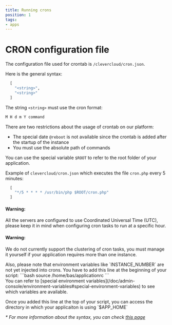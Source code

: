 ```yaml
---
title: Running crons
position: 1
tags:
- apps
---
```


# CRON configuration file

The configuration file used for crontab is `/clevercloud/cron.json`.

Here is the general syntax:

```haskell
  [
    "<string>",
    "<string>"
  ]
```

The string `<string>` must use the cron format:

```javascript
M H d m Y command
```

There are two restrictions about the usage of crontab on our platform:

* The special date `@reboot` is not available since the crontab is added after the startup of the instance
* You must use the absolute path of commands

You can use the special variable `$ROOT` to refer to the root folder of your application.

Example of `clevercloud/cron.json` which executes the file `cron.php` every 5 minutes:

```haskell
  [
    "*/5 * * * * /usr/bin/php $ROOT/cron.php"
  ]
```

<div class="alert alert-hot-problems">
<h4>Warning:</h4>
  <p>All the servers are configured to use Coordinated Universal Time (UTC), please keep it in mind when configuring cron tasks to run at a specific hour.</p>
</div>

<div class="alert alert-hot-problems">
<h4>Warning:</h4>
  <p>We do not currently support the clustering of cron tasks, you must manage it yourself if your application requires more than one instance.</p>
  <p>Also, please note that environment variables like `INSTANCE_NUMBER` are not yet injected into crons. You have to add this line at the beginning of your script:
  ```bash
    source /home/bas/applicationrc
  ```
  <br>
  You can refer to [special environment variables](/doc/admin-console/environment-variables#special-environment-variables) to see which variables are available.
  </p>
  <p>Once you added this line at the top of your script, you can access the directory in which your applicaiton is using `$APP_HOME`</p>
</div>


_* For more information about the syntax, you can check <a href="http://en.wikipedia.org/wiki/Cron">this page</a>_


